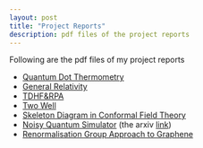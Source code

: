 ```yaml
---
layout: post
title: "Project Reports"
description: pdf files of the project reports
---
```

Following are the pdf files of my project reports
- [Quantum Dot Thermometry](../../../pdfs/summerprojectreport2016.pdf)
- [General Relativity](../../../pdfs/summerprojectreport2017.pdf)
- [TDHF&RPA](../../../pdfs/tdhf&rpa.pdf)
- [Two Well](../../../pdfs/twowell.pdf)
- [Skeleton Diagram in Conformal Field Theory](../../../pdfs/report.pdf)
- [Noisy Quantum Simulator](../../../pdfs/1908.05154.pdf) (the arxiv [link](https://arxiv.org/abs/1908.05154))
- [Renormalisation Group Approach to Graphene](../../../pdfs/main.pdf)
